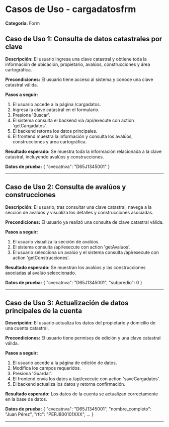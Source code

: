 # Casos de Uso - cargadatosfrm

**Categoría:** Form

## Caso de Uso 1: Consulta de datos catastrales por clave

**Descripción:** El usuario ingresa una clave catastral y obtiene toda la información de ubicación, propietario, avalúos, construcciones y área cartográfica.

**Precondiciones:**
El usuario tiene acceso al sistema y conoce una clave catastral válida.

**Pasos a seguir:**
1. El usuario accede a la página /cargadatos.
2. Ingresa la clave catastral en el formulario.
3. Presiona 'Buscar'.
4. El sistema consulta el backend vía /api/execute con action 'getCargadatos'.
5. El backend retorna los datos principales.
6. El frontend muestra la información y consulta los avalúos, construcciones y área cartográfica.

**Resultado esperado:**
Se muestra toda la información relacionada a la clave catastral, incluyendo avalúos y construcciones.

**Datos de prueba:**
{ "cvecatnva": "D65J1345001" }

---

## Caso de Uso 2: Consulta de avalúos y construcciones

**Descripción:** El usuario, tras consultar una clave catastral, navega a la sección de avalúos y visualiza los detalles y construcciones asociadas.

**Precondiciones:**
El usuario ya realizó una consulta de clave catastral válida.

**Pasos a seguir:**
1. El usuario visualiza la sección de avalúos.
2. El sistema consulta /api/execute con action 'getAvaluos'.
3. El usuario selecciona un avalúo y el sistema consulta /api/execute con action 'getConstrucciones'.

**Resultado esperado:**
Se muestran los avalúos y las construcciones asociadas al avalúo seleccionado.

**Datos de prueba:**
{ "cvecatnva": "D65J1345001", "subpredio": 0 }

---

## Caso de Uso 3: Actualización de datos principales de la cuenta

**Descripción:** El usuario actualiza los datos del propietario y domicilio de una cuenta catastral.

**Precondiciones:**
El usuario tiene permisos de edición y una clave catastral válida.

**Pasos a seguir:**
1. El usuario accede a la página de edición de datos.
2. Modifica los campos requeridos.
3. Presiona 'Guardar'.
4. El frontend envía los datos a /api/execute con action 'saveCargadatos'.
5. El backend actualiza los datos y retorna confirmación.

**Resultado esperado:**
Los datos de la cuenta se actualizan correctamente en la base de datos.

**Datos de prueba:**
{ "cvecatnva": "D65J1345001", "nombre_completo": "Juan Pérez", "rfc": "PEPJ800101XXX", ... }

---

